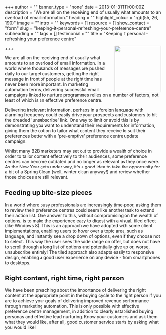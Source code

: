 +++
author = ""
banner_type = "none"
date = 2013-01-31T11:00:00Z
description = "We are all on the receiving end of usually what amounts to an overload of email information."
heading = ""
highlight_colour = "rgb(55, 26, 190)"
image = ""
intro = ""
keywords = []
resource = []
show_contact = "form"
slug = "keeping-it-personal-refreshing-your-preference-centre"
subheading = ""
tags = []
testimonial = ""
title = "Keeping it personal - refreshing your preference centre"

+++
<img style="float: right; margin-top: 0; margin-left: 10px;" src="https://crmtdigital.com/sites/default/files/Choices-image-from-MS-Office-150x150.jpg" alt="" width="150" height="150">

We are all on the receiving end of usually what amounts to an overload of email information. In a world where thousands of messages are pushed daily to our target customers, getting the right message in front of people at the right time has never been more important. In marketing automation terms, delivering successful email campaigns linked to nurture programmes relies on a number of factors, not least of which is an effective preference centre.

Delivering irrelevant information, perhaps in a foreign language with alarming frequency could easily drive your prospects and customers to hit the dreaded 'unsubscribe' link. One way to limit or avoid this is by demonstrating you want to understand their requirements for information, giving them the option to tailor what content they receive to suit their preferences better with a 'pre-emptive' preference centre update campaign.

Whilst many B2B marketers may set out to provide a wealth of choice in order to tailor content effectively to their audiences, some preference centres can become outdated and no longer as relevant as they once were. As the New Year gets under way, it's a good idea to take the opportunity for a bit of a Spring Clean (well, winter clean anyway!) and review whether those choices are still relevant.

## Feeding up bite-size pieces

In a world where busy professionals are increasingly time-poor, asking them to review their preference centres could seem like another task to extend their action list. One answer to this, without compromising on the wealth of options, is to make the experience easy to digest with a visual, tiled effect (like Windows 8). This is an approach we have adopted with some client implementations, enabling users to hover over a topic area, such as language, and instantly see a drop down of options, even if they choose not to select. This way the user sees the wide range on offer, but does not have to scroll through a long list of options and potentially give up or, worse, unsubscribe entirely! The tiled approach also adapts easily to responsive design, enabling a good user experience on any device - from smartphones to desktops.

## Right content, right time, right person

We have been preaching about the importance of delivering the right content at the appropriate point in the buying cycle to the right person if you are to achieve your goals of delivering improved revenue performance through marketing automation. This is only possible with effective preference centre management, in addition to clearly established buying personas and effective lead nurturing. Know your customers and ask them what they would like, after all, good customer service starts by asking what you would like!